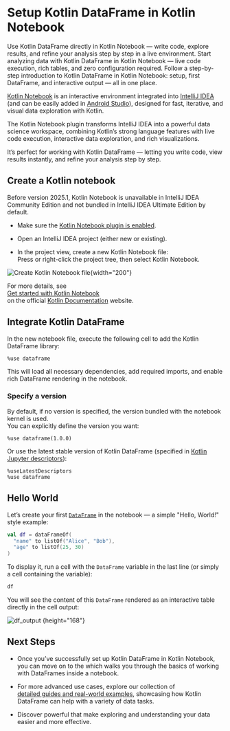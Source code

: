 # Setup Kotlin DataFrame in Kotlin Notebook

<web-summary>
Use Kotlin DataFrame directly in Kotlin Notebook — write code, explore results, and refine your analysis step by step in a live environment.
</web-summary>

<card-summary>
Start analyzing data with Kotlin DataFrame in Kotlin Notebook — live code execution, 
rich tables, and zero configuration required.
</card-summary>

<link-summary>
Follow a step-by-step introduction to Kotlin DataFrame in Kotlin Notebook: setup, first DataFrame, and interactive output — all in one place.
</link-summary>


[Kotlin Notebook](https://kotlinlang.org/docs/kotlin-notebook-overview.html) is an interactive environment
integrated into [IntelliJ IDEA](https://www.jetbrains.com/idea/) (and can be easily added in
[Android Studio](https://developer.android.com/studio)), designed for fast, iterative,
and visual data exploration with Kotlin.

The Kotlin Notebook plugin transforms IntelliJ IDEA into a powerful data science workspace,
combining Kotlin’s strong language features with live code execution,
interactive data exploration, and rich visualizations.

It’s perfect for working with Kotlin DataFrame — letting you write code, view results instantly,
and refine your analysis step by step.


## Create a Kotlin notebook

<tip>
Before version 2025.1, Kotlin Notebook is unavailable in IntelliJ IDEA Community Edition
and not bundled in IntelliJ IDEA Ultimate Edition by default.
</tip>

* Make sure the [Kotlin Notebook plugin is enabled](https://kotlinlang.org/docs/kotlin-notebook-set-up-env.html).

* Open an IntelliJ IDEA project (either new or existing).

* In the project view, create a new Kotlin Notebook file:  
  Press <shortcut key="$NewFile"/> or right-click the project tree, then select
  <ui-path>Kotlin Notebook</ui-path>.

![Create Kotlin Notebook file](new_ktn_file.png){width="200"}

For more details, see  
[Get started with Kotlin Notebook](https://kotlinlang.org/docs/get-started-with-kotlin-notebooks.html)  
on the official [Kotlin Documentation](https://kotlinlang.org/docs/home.html) website.

## Integrate Kotlin DataFrame

In the new notebook file, execute the following cell to add the Kotlin DataFrame library:

```
%use dataframe
```

This will load all necessary dependencies, add required imports, and enable rich DataFrame rendering in the notebook.

### Specify a version

By default, if no version is specified, the version bundled with the notebook kernel is used.  
You can explicitly define the version you want:


```
%use dataframe(1.0.0)
```

Or use the latest stable version of Kotlin DataFrame
(specified in [Kotlin Jupyter descriptors](https://github.com/Kotlin/kotlin-jupyter-libraries)):


```
%useLatestDescriptors
%use dataframe
```

## Hello World

Let’s create your first [`DataFrame`](DataFrame.md) in the notebook — a simple "Hello, World!" style example:

```kotlin
val df = dataFrameOf(
  "name" to listOf("Alice", "Bob"),
  "age" to listOf(25, 30)
)
```

To display it, run a cell with the `DataFrame` variable in the last line (or simply a cell containing the variable):

```kotlin
df
```

You will see the content of this `DataFrame` rendered as an interactive table directly in the cell output:

![df_output](df_output.png) {height="168"}

## Next Steps

* Once you’ve successfully set up Kotlin DataFrame in Kotlin Notebook,  
you can move on to the [](quickstart.md)
  which walks you through the basics of working with DataFrames inside a notebook.

* For more advanced use cases, explore our collection of  
[detailed guides and real-world examples](Guides-And-Examples.md), 
showcasing how Kotlin DataFrame can help with a variety of data tasks.

* Discover powerful [](Kotlin-DataFrame-Features-in-Kotlin-Notebook.md)that 
make exploring and understanding your data easier and more effective.
